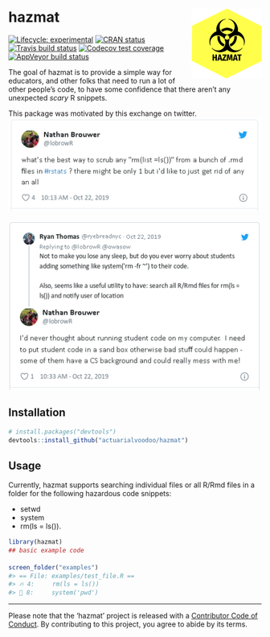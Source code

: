 
<!-- README.md is generated from README.Rmd. Please edit that file -->

# hazmat <img src='man/figures/hazmat_logo.png' align="right" height="139"/>

<!-- badges: start -->

[![Lifecycle:
experimental](https://img.shields.io/badge/lifecycle-experimental-orange.svg)](https://www.tidyverse.org/lifecycle/#experimental)
[![CRAN
status](https://www.r-pkg.org/badges/version/hazmat)](https://CRAN.R-project.org/package=hazmat)
[![Travis build
status](https://travis-ci.org/actuarialvoodoo/hazmat.svg?branch=master)](https://travis-ci.org/actuarialvoodoo/hazmat)
[![Codecov test
coverage](https://codecov.io/gh/actuarialvoodoo/hazmat/branch/master/graph/badge.svg)](https://codecov.io/gh/actuarialvoodoo/hazmat?branch=master)
[![AppVeyor build
status](https://ci.appveyor.com/api/projects/status/github/actuarialvoodoo/hazmat?branch=master&svg=true)](https://ci.appveyor.com/project/actuarialvoodoo/hazmat)
<!-- badges: end -->

The goal of hazmat is to provide a simple way for educators, and other
folks that need to run a lot of other people’s code, to have some
confidence that there aren’t any unexpected *scary* R snippets.

This package was motivated by this exchange on twitter.
<a href='https://twitter.com/ryebreadnyc/status/1186665880098430977'><img src = 'man/figures/convo_1.png' ></a>

<a href='https://twitter.com/ryebreadnyc/status/1186665880098430977'><img src = 'man/figures/convo_2.png' ></a>

## Installation

``` r
# install.packages("devtools")
devtools::install_github("actuarialvoodoo/hazmat")
```

## Usage

Currently, hazmat supports searching individual files or all R/Rmd files
in a folder for the following hazardous code snippets:

  - setwd
  - system
  - rm(ls = ls()).

<!-- end list -->

``` r
library(hazmat)
## basic example code

screen_folder("examples")
#> == File: examples/test_file.R ==
#> 🔥 4:     rm(ls = ls())
#> 🔔 8:     system('pwd')
```

-----

Please note that the ‘hazmat’ project is released with a [Contributor
Code of Conduct](CODE_OF_CONDUCT.md). By contributing to this project,
you agree to abide by its terms.
